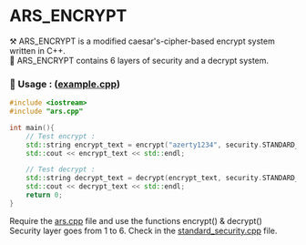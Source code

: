 # ARS_ENCRYPT

⚒ ARS_ENCRYPT is a modified caesar's-cipher-based encrypt system written in C++.  
🔐 ARS_ENCRYPT contains 6 layers of security and a decrypt system.  

### 📌 Usage : (<a href="https://github.com/4m4Sec/ARS_ENCRYPT/blob/main/example.cpp">example.cpp</a>)
```cpp
#include <iostream>
#include "ars.cpp"

int main(){
    // Test encrypt :
    std::string encrypt_text = encrypt("azerty1234", security.STANDARD_SEC_1);
    std::cout << encrypt_text << std::endl;

    // Test decrypt :
    std::string decrypt_text = decrypt(encrypt_text, security.STANDARD_SEC_1);
    std::cout << decrypt_text << std::endl;
    return 0;
}
```
Require the <a href="https://github.com/4m4Sec/ARS_ENCRYPT/blob/main/ars.cpp">ars.cpp</a> file and use the functions encrypt() & decrypt()  
Security layer goes from 1 to 6. Check in the <a href="https://github.com/4m4Sec/ARS_ENCRYPT/blob/main/src/standard/standard_security.cpp">standard_security.cpp</a> file.